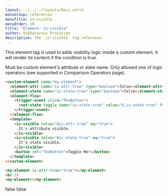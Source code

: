 ```yaml
---
layout: ../../../layouts/Docs.astro
menuGroup: references
menuTitle: is-visible
menuOrder: 10
title: "Element: is-visible"
author: Ribhararnus Pracutian
description: The `is-visible` tag reference.
---
```


This element tag is used to adds visibility logic inside a custom element. It will render its content if the condition is true.

<ref-section title="Attributes">
  <ref-item-def name="value">
    Must be custom element's attribute or state name.
  </ref-item-def>
  <ref-item-def name="[...logic ops]">
    Only allowed one of logic operators (see supported in
    <anchor-link href="/references/misc/comparison-operators">Comparison Operators</anchor-link> page).
  </ref-item-def>
</ref-section>

<ref-section title="Example"></ref-section>

```html
<custom-element name="my-element">
  <element-attr name="is-attr-true" type="boolean">false</element-attr>
  <element-state name="is-state-true" type="boolean">false</element-state>
  <element-flow>
    <trigger-event click="TheButton">
      <set-state toggle name="is-state-true" value="$.is-state-true" from="localState">
    </trigger-event>
  </element-flow>
  <template>
    <is-visible value="@is-attr-true" eq="true">
      It's attribute visible.
    </is-visible>
    <is-visible value="#is-state-true" eq="true">
      It's state visible.
    </is-visible>
    <button ref="TheButton">Toggle Me!</button>
  </template>
</custom-element>

<my-element is-attr-true="true"></my-element>
<br />
<my-element></my-element>
```

<custom-element name="my-element">
  <element-attr name="is-attr-true" type="boolean">false</element-attr>
  <element-state name="is-state-true" type="boolean">false</element-state>
  <element-flow>
    <trigger-event click="TheButton">
      <set-state toggle name="is-state-true" value="$.is-state-true" from="localState">
    </trigger-event>
  </element-flow>
  <template>
    <is-visible value="@is-attr-true" eq="true">
      It's attribute visible.
    </is-visible>
    <is-visible value="#is-state-true" eq="true">
      It's state visible.
    </is-visible>
    <button ref="TheButton">Toggle Me!</button>
  </template>
</custom-element>

<realm-demo>
  <my-element is-attr-true="true"></my-element>
  <br />
  <my-element></my-element>
</realm-demo>
